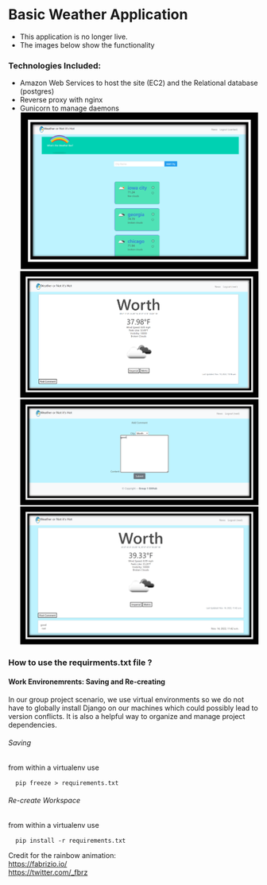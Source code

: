 # Basic Weather Application
- This application is no longer live. 
- The images below show the functionality 
### Technologies Included:
  - Amazon Web Services to host the site (EC2) and the Relational database (postgres)
  - Reverse proxy with nginx
  - Gunicorn to manage daemons 
![home](ReadMeImages/home.png)
![cityDetail](ReadMeImages/cityDetail.png)
![commenting](ReadMeImages/commenting.png)
![commented](ReadMeImages/commented.png)
<h3> How to use the requirments.txt file ? </h3>
<h4>Work Environemrents: Saving and Re-creating</h4>
<p> 
In our group project scenario, we use virtual environments so we do not have to globally install Django on our machines which could possibly lead to version conflicts.  It is also a helpful way to organize and manage project dependencies. 
</p>
<h6>Saving</h6>
<p>
from within a virtualenv use 
 </p>
 
```shell
  pip freeze > requirements.txt 
```

<h6>Re-create Workspace</h6>
<p>
  from within a virtualenv use
</p>

```shell
  pip install -r requirements.txt 
```

Credit for the rainbow animation:
<br>
https://fabrizio.io/
<br>
https://twitter.com/_fbrz
